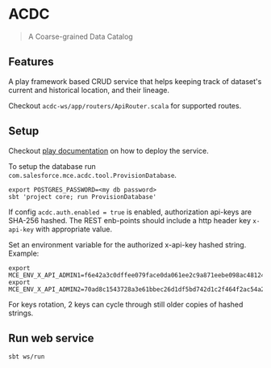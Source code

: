 # ACDC

> A Coarse-grained Data Catalog

## Features

A play framework based CRUD service that helps keeping track of dataset's
current and historical location, and their lineage.

Checkout `acdc-ws/app/routers/ApiRouter.scala` for supported routes.

## Setup

Checkout [play
documentation](https://www.playframework.com/documentation/2.8.x/Production) on
how to deploy the service.

To setup the database run `com.salesforce.mce.acdc.tool.ProvisionDatabase`.

```shell 
export POSTGRES_PASSWORD=<my db password>
sbt 'project core; run ProvisionDatabase'
```

If config ```acdc.auth.enabled = true``` is enabled, authorization api-keys are SHA-256 hashed.  The REST enb-points should include a http header key ```x-api-key``` with appropriate value.  

Set an environment variable for the authorized x-api-key hashed string.  Example:

```shell
export MCE_ENV_X_API_ADMIN1=f6e42a3c0dffee079face0da061ee2c9a871eebe098ac481248e34cfe023955b
export MCE_ENV_X_API_ADMIN2=70ad8c1543728a3e61bbec26d1df5bd742d1c2f464f2ac54a2fec5e709eba890

```

For keys rotation, 2 keys can cycle through still older copies of hashed strings.  

## Run web service 

```shell 
sbt ws/run
```
